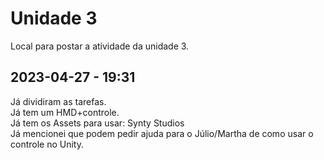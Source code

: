 # Unidade 3

Local para postar a atividade da unidade 3.  

## 2023-04-27 - 19:31

Já dividiram as tarefas.  
Já tem um HMD+controle.  
Já tem os Assets para usar: Synty Studios  
Já mencionei que podem pedir ajuda para o Júlio/Martha de como usar o controle no Unity.  
